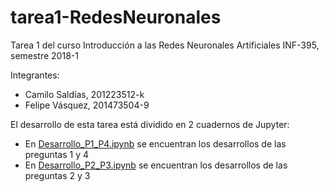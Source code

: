 # tarea1-RedesNeuronales
Tarea 1 del curso Introducción a las Redes Neuronales Artificiales INF-395, semestre 2018-1

Integrantes:
* Camilo Saldías, 201223512-k
* Felipe Vásquez, 201473504-9

El desarrollo de esta tarea está dividido en 2 cuadernos de Jupyter:
* En [Desarrollo_P1_P4.ipynb](../blob/master/Desarrollo_P1_P4.ipynb) se encuentran los desarrollos de las preguntas 1 y 4
* En [Desarrollo_P2_P3.ipynb](../blob/master/Desarrollo_P2_P3.ipynb) se encuentran los desarrollos de las preguntas 2 y 3
